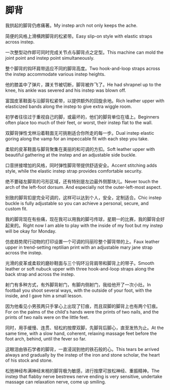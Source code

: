 # 脚背

<p><span class="chinese">我拱起的脚背仍疼痛著。</span><span class="english">My instep arch not only keeps the ache.</span></p>

<p><span class="chinese">简便的风格上滑横跨脚背的松紧带。</span><span class="english">Easy slip-on style with elastic straps across instep.</span></p>

<p><span class="chinese">一次整型动作即可同时完成关节点与脚背点之定型。</span><span class="english">This machine can mold the joint point and instep point simultaneously.</span></p>

<p><span class="chinese">整个脚背的钩环肩带适应不同的脚背高度。</span><span class="english">Two hook-and-loop straps across the instep accommodate various instep heights.</span></p>

<p><span class="chinese">他的膝盖中了弹片，踝关节被切断，脚背被炸飞了。</span><span class="english">He had shrapnel up to the knee, his ankle was severed and his instep was blown off.</span></p>

<p><span class="chinese">富国皮革鞋面与沿脚背松紧带，以提供额外的回旋余地。</span><span class="english">Rich leather upper with elasticized bands along the instep to give extra wiggle room.</span></p>

<p><span class="chinese">初学者往往过于重视自己的脚，或最坏的，他们的脚背单位在墙上。</span><span class="english">Beginners often place too much of their feet, or worst, their instep flat to the wall.</span></p>

<p><span class="chinese">双脚背弹性戈林沿着鞋面无可挑剔适合你所走的每一步。</span><span class="english">Dual instep elastic goring along the vamp for an impeccable fit with each step you take.</span></p>

<p><span class="chinese">柔软的皮革鞋面与脚背聚集在美丽的和可调的方扣。</span><span class="english">Soft leather upper with beautiful gathering at the instep and an adjustable side buckle.</span></p>

<p><span class="chinese">口音拼接增加的风格，同时弹性脚背带提供舒适安全。</span><span class="english">Accent stitching adds style, while the elastic instep strap provides comfortable security.</span></p>

<p><span class="chinese">绝不要碰左脚背的弓形区域，还有特别是左边最外侧那块儿。</span><span class="english">Never touch the arch of the left-foot dorsum. And especially not the outer-left-most aspect.</span></p>

<p><span class="chinese">别致的脚背扣是完全可调的，这样可以达到个人，安全，定制适合。</span><span class="english">Chic instep buckle is fully adjustable so you can achieve a personal, secure, and custom fit.</span></p>

<p><span class="chinese">我的脚背现在有些痛，现在我可以用我的脚弓传球，星期一的比赛，我的脚背会好起来的。</span><span class="english">Right now I am able to play with the inside of my foot but my instep will be okay for Monday.</span></p>

<p><span class="chinese">仿皮趋势爬行动物的打印设置一个可调的玛丽珍整个脚背带的上。</span><span class="english">Faux leather upper in trend-setting reptilian print with an adjustable mary jane strap across the instep.</span></p>

<p><span class="chinese">光滑的皮革或柔软的磨砂鞋面与三个钩环沿背肩带和脚背上的带子。</span><span class="english">Smooth leather or soft nubuck upper with three hook-and-loop straps along the back strap and across the instep.</span></p>

<p><span class="chinese">射门有多种方式，有外脚背射门，有脚内侧射门，我给他开了一次小灶。</span><span class="english">In football you shoot several ways, with the outside of your foot, with the inside, and I gave him a small lesson.</span></p>

<p><span class="chinese">因为他看见小男孩两只手掌心上出现了钉痕，而且双脚的脚背上也有两个钉痕。</span><span class="english">For on the palms of the child's hands were the prints of two nails, and the prints of two nails were on the little feet.</span></p>

<p><span class="chinese">同时，用手缓慢、连贯、轻松的按摩双脚，先脚背后脚心，直至发热为止。</span><span class="english">At the same time, with a slow hand, coherent, relaxing massage feet before the foot arch, behind, until the fever so far.</span></p>

<p><span class="chinese">这眼泪由铁石学者的脚背，一直浸润到他的铁石般的心。</span><span class="english">This tears be arrived always and gradually by the instep of the iron and stone scholar, the heart of his stock and stone.</span></p>

<p><span class="chinese">松弛神经布满神经末梢的脚背极为敏感，进行按摩可放松神经、重振精神。</span><span class="english">The instep that flabby nerve bestrews nerve ending is very sensitive, undertake massage can relaxation nerve, come up smiling.</span></p>

